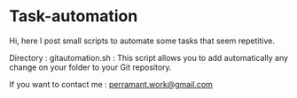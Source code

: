 # Task-automation
Hi, here I post small scripts to automate some tasks that seem repetitive.

Directory :
gitautomation.sh : This script allows you to add automatically any change on your folder to your Git repository. 

If you want to contact me :
perramant.work@gmail.com